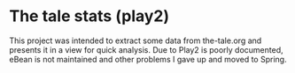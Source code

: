 The tale stats (play2)
====================

This project was intended to extract some data from the-tale.org and presents it in a view for quick analysis.
Due to Play2 is poorly documented, eBean is not maintained and other problems I gave up and moved to Spring.